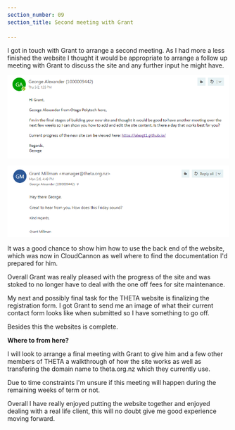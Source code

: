 ```yaml
---
section_number: 09
section_title: Second meeting with Grant

---
```


I got in touch with Grant to arrange a second meeting. As I had more a less finished the website I thought it would be appropriate to arrange a follow up meeting with Grant to discuss the site and any further input he might have.

![Current Site](../email1.PNG)

![Current Site](../email2.PNG)

It was a good chance to show him how to use the back end of the website, which was now in CloudCannon as well where to find the documentation I'd prepared for him.

Overall Grant was really pleased with the progress of the site and was stoked to no longer have to deal with the one off fees for site maintenance.

My next and possibly final task for the THETA website is finalizing the registration form. I got Grant to send me an image of what their current contact form looks like when submitted so I have something to go off. 

Besides this the websites is complete. 

**Where to from here?**

I will look to arrange a final meeting with Grant to give him and a few other members of THETA a walkthrough of how the site works as well as transfering the domain name to theta.org.nz which they currently use. 

Due to time constraints I'm unsure if this meeting will happen during the remaining weeks of term or not.

Overall I have really enjoyed putting the website together and enjoyed dealing with a real life client, this will no doubt give me good experience moving forward. 
